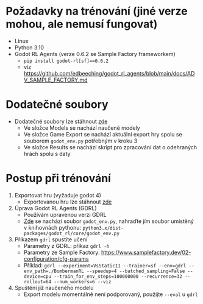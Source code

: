 # Požadavky na trénování (jiné verze mohou, ale nemusí fungovat)
- Linux
- Python 3.10
- Godot RL Agents (verze 0.6.2 se Sample Factory frameworkem)
    - `pip install godot-rl[sf]==0.6.2`
    - viz https://github.com/edbeeching/godot_rl_agents/blob/main/docs/ADV_SAMPLE_FACTORY.md
# Dodatečné soubory
- Dodatečné soubory lze stáhnout [zde](https://drive.google.com/drive/folders/1zQ3qfWCtoLY8OpH5WwKn0YjqcTZzlD9t?usp=drive_link)
    - Ve složce Models se nachází naučené modely
    - Ve složce Game Export se nachází aktuální export hry spolu se souborem `godot_env.py` potřebným v kroku 3
    - Ve složce Results se nachází skript pro zpracování dat o odehraných hrách spolu s daty
# Postup při trénování
1. Exportovat hru (vyžaduje godot 4)
    - Exportovanou hru lze stáhnout  [zde](https://drive.google.com/drive/folders/1mL_QtEDF6KmpBzmXMCYerj6qoZMjNLjY?usp=drive_link)
3. Úprava Godot RL Agents (GDRL)
    - Používám upravenou verzi GDRL
    - [Zde](https://drive.google.com/drive/folders/1mL_QtEDF6KmpBzmXMCYerj6qoZMjNLjY?usp=drive_link) se nachází soubor `godot_env.py`, nahraďte jím soubor umístěný v knihovnách pythonu: `python3.x/dist-packages/godot_rl/core/godot_env.py`
4. Příkazem `gdrl` spustíte učení
    - Parametry z GDRL: příkaz `gdrl -h`
    - Parametry ze Sample Factory: https://www.samplefactory.dev/02-configuration/cfg-params
    - Příklad: `gdrl --experiment=VsStatic11 --trainer=sf --env=gdrl --env_path=./BombermanRL --speedup=4 --batched_sampling=False --device=cpu --train_for_env_steps=100000000 --recurrence=32 --rollout=64 --num_workers=6 --viz`
5. Spuštění již naučeného modelu
    - Export modelu momentálně není podporovaný, použijte `--eval` u `gdrl`
